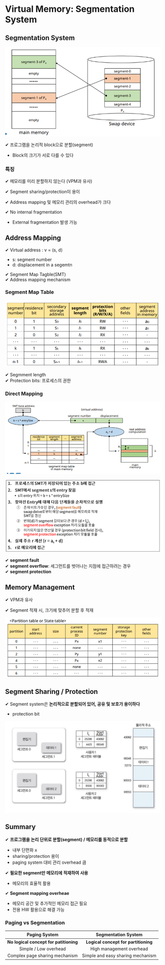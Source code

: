 # Virtual Memory: Segmentation System

## Segmentation System

![](assets/6_3.md/2023-01-05-12-15-13.png)

✔ 프로그램을 논리적 block으로 분할(segment)
- Block의 크기가 서로 다를 수 있다

### 특징

✔ 메모리를 미리 분할하지 않는다 (VPM과 유사)

✔ Segment sharing/protection이 용이

✔ Address mapping 및 메모리 관리의 overhead가 크다

✔ No internal fragmentation
- External fragmentation 발생 가능

## Address Mapping

✔ Virtual address : v = (s, d)
- s: segment number
- d: displacement in a segemtn  

✔ Segment Map Tagble(SMT)  
✔ Address mapping mechanism

### Segment Map Table

![](assets/6_3.md/2023-01-05-13-00-01.png)

✔ Segmment length  
✔ Protection bits: 프로세스의 권한 

### Direct Mapping

![](assets/6_3.md/2023-01-05-15-13-33.png)

![](assets/6_3.md/2023-01-05-15-14-08.png)

✔ **segment fault**  
✔ **segment overflow**: 세그먼트를 벗어나는 지점에 접근하려는 경우  
✔ **segment protection**

## Memory Management

✔ VPM과 유사

✔ Segment 적재 시, 크기에 맞추어 분할 후 적재

![](assets/6_3.md/2023-01-05-15-18-32.png)

## Segment Sharing / Protection

✔ Segment system은 **논리적으로 분할되어 있어, 공유 및 보호가 용이하다**
- protection bit
  
![](assets/6_3.md/2023-01-05-15-19-48.png)


## Summary

✔ **프로그램을 논리 단위로 분할(segment) / 메모리를 동적으로 분할**  
- 내부 단편화 x
- sharing/protection 용이
- paging system 대비 관리 overhead 큼

✔ **필요한 segment만 메모리에 적재하여 사용**
- 메모리의 효율적 활용

✔ **Segment mapping overheae**
- 메모리 공간 및 추가적인 메모리 접근 필요
- 전용 HW 활용으로 해결 가능

### Paging vs Segmentation

|Paging System|Segmentation System|
|:---:|:---:|
|**No logical concept for patitioning**|**Logical concept for partitioning**|
|Simple / Low overhead|High management overhead|
|Complex page sharing mechanism|Simple and easy sharing mechanism|